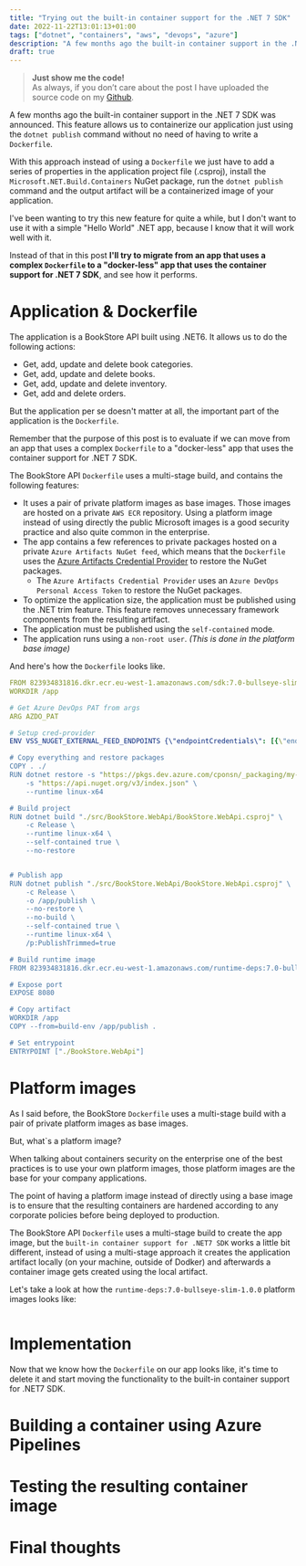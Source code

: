 ```yaml
---
title: "Trying out the built-in container support for the .NET 7 SDK"
date: 2022-11-22T13:01:13+01:00
tags: ["dotnet", "containers", "aws", "devops", "azure"]
description: "A few months ago the built-in container support in the .NET 7 SDK was announced. This feature allows us to containerize our application just using the dotnet publish command without no need of having to write a Dockerfile. In this post I'll try to migrate from an app that uses a complex Dockerfile to a "docker-less" app that uses the container support for .NET 7 SDK."
draft: true
---
```


> **Just show me the code!**   
> As always, if you don’t care about the post I have uploaded the source code on my [Github](https://github.com/karlospn/trying-out-the-built-in-container-support-for-the-dotnet-7-sdk).

A few months ago the built-in container support in the .NET 7 SDK was announced. This feature allows us to containerize our application just using the ``dotnet publish`` command without no need of having to write a ``Dockerfile``.

With this approach instead of using a ``Dockerfile`` we just have to add a series of properties in the application project file (.csproj), install the ``Microsoft.NET.Build.Containers`` NuGet package, run the ``dotnet publish`` command and the output artifact will be a containerized image of your application.

I've been wanting to try this new feature for quite a while, but I don't want to use it with a simple "Hello World" .NET app, because I know that it will work well with it. 

Instead of that in this post **I'll try to migrate from an app that uses a complex ``Dockerfile``  to a "docker-less" app that uses the container support for .NET 7 SDK**, and see how it performs.

# **Application & Dockerfile**

The application is a BookStore API built using .NET6. It allows us to do the following actions:

- Get, add, update and delete book categories.
- Get, add, update and delete books.
- Get, add, update and delete inventory.
- Get, add and delete orders.

But the application per se doesn't matter at all, the important part of the application is the ``Dockerfile``. 

Remember that the purpose of this post is to evaluate if we can move from an app that uses a complex ``Dockerfile``  to a "docker-less" app that uses the container support for .NET 7 SDK.

The BookStore API ``Dockerfile`` uses a multi-stage build, and contains the following features:
- It uses a pair of private platform images as base images. Those images are hosted on a private ``AWS ECR`` repository. Using a platform image instead of using directly the public Microsoft images is a good security practice and also quite common in the enterprise.
- The app contains a few references to private packages hosted on a private ``Azure Artifacts NuGet feed``, which means that the ``Dockerfile`` uses the [Azure Artifacts Credential Provider](https://github.com/microsoft/artifacts-credprovider) to restore the NuGet packages. 
  - The ``Azure Artifacts Credential Provider`` uses an ``Azure DevOps Personal Access Token`` to restore the NuGet packages.
- To optimize the application size, the application must be published using the .NET trim feature. This feature removes unnecessary framework components from the resulting artifact.
- The application must be published using the ``self-contained`` mode.
- The application runs using a ``non-root user``. _(This is done in the platform base image)_
  
And here's how the ``Dockerfile`` looks like.
```yaml
FROM 823934831816.dkr.ecr.eu-west-1.amazonaws.com/sdk:7.0-bullseye-slim-1.0.0 AS build-env
WORKDIR /app

# Get Azure DevOps PAT from args
ARG AZDO_PAT

# Setup cred-provider
ENV VSS_NUGET_EXTERNAL_FEED_ENDPOINTS {\"endpointCredentials\": [{\"endpoint\":\"https://pkgs.dev.azure.com/cponsn/_packaging/my-very-private-feed/nuget/v3/index.json\", \"username\":\"build\", \"password\":\"$AZDO_PAT\"}]}

# Copy everything and restore packages
COPY . ./
RUN dotnet restore -s "https://pkgs.dev.azure.com/cponsn/_packaging/my-very-private-feed/nuget/v3/index.json" \
    -s "https://api.nuget.org/v3/index.json" \
	--runtime linux-x64	

# Build project
RUN dotnet build "./src/BookStore.WebApi/BookStore.WebApi.csproj" \ 
    -c Release \
	--runtime linux-x64 \ 
	--self-contained true \	
	--no-restore


# Publish app
RUN dotnet publish "./src/BookStore.WebApi/BookStore.WebApi.csproj" \
	-c Release \
	-o /app/publish \
	--no-restore \ 
	--no-build \
	--self-contained true \
	--runtime linux-x64 \
	/p:PublishTrimmed=true

# Build runtime image
FROM 823934831816.dkr.ecr.eu-west-1.amazonaws.com/runtime-deps:7.0-bullseye-slim-1.0.0

# Expose port
EXPOSE 8080

# Copy artifact
WORKDIR /app
COPY --from=build-env /app/publish .

# Set entrypoint
ENTRYPOINT ["./BookStore.WebApi"]
```

# **Platform images**

As I said before, the BookStore ``Dockerfile`` uses a multi-stage build with a pair of private platform images as base images.

But, what`s a platform image?

When talking about containers security on the enterprise one of the best practices is to use your own platform images, those platform images are the base for your company applications.

<add-img>

The point of having a platform image instead of directly using a base image is to ensure that the resulting containers are hardened according to any corporate policies before being deployed to production.

The BookStore API  ``Dockerfile`` uses a multi-stage build to create the app image, but the ``built-in container support for .NET7 SDK`` works a little bit different, instead of using a multi-stage approach it creates the application artifact locally (on your machine, outside of Dodker) and afterwards a container image gets created using the local artifact.

Let's take a look at how the ``runtime-deps:7.0-bullseye-slim-1.0.0`` platform images looks like:

```yaml

```



# **Implementation**

Now that we know how the ``Dockerfile`` on our app looks like, it's time to delete it and start moving the functionality to the built-in container support for .NET7 SDK.

# **Building a container using Azure Pipelines**

# **Testing the resulting container image**

# **Final thoughts**